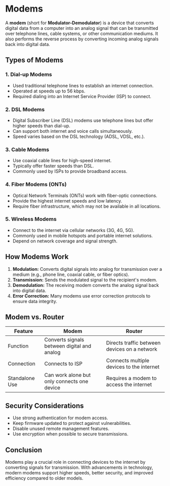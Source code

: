 # Modems

A **modem** (short for **Modulator-Demodulator**) is a device that converts digital data from a computer into an analog signal that can be transmitted over telephone lines, cable systems, or other communication mediums. It also performs the reverse process by converting incoming analog signals back into digital data.

## Types of Modems

### 1. Dial-up Modems
- Used traditional telephone lines to establish an internet connection.
- Operated at speeds up to 56 kbps.
- Required dialing into an Internet Service Provider (ISP) to connect.

### 2. DSL Modems
- Digital Subscriber Line (DSL) modems use telephone lines but offer higher speeds than dial-up.
- Can support both internet and voice calls simultaneously.
- Speed varies based on the DSL technology (ADSL, VDSL, etc.).

### 3. Cable Modems
- Use coaxial cable lines for high-speed internet.
- Typically offer faster speeds than DSL.
- Commonly used by ISPs to provide broadband access.

### 4. Fiber Modems (ONTs)
- Optical Network Terminals (ONTs) work with fiber-optic connections.
- Provide the highest internet speeds and low latency.
- Require fiber infrastructure, which may not be available in all locations.

### 5. Wireless Modems
- Connect to the internet via cellular networks (3G, 4G, 5G).
- Commonly used in mobile hotspots and portable internet solutions.
- Depend on network coverage and signal strength.

## How Modems Work
1. **Modulation:** Converts digital signals into analog for transmission over a medium (e.g., phone line, coaxial cable, or fiber optics).
2. **Transmission:** Sends the modulated signal to the recipient's modem.
3. **Demodulation:** The receiving modem converts the analog signal back into digital data.
4. **Error Correction:** Many modems use error correction protocols to ensure data integrity.

## Modem vs. Router
| Feature   | Modem | Router |
|-----------|-------|--------|
| Function | Converts signals between digital and analog | Directs traffic between devices on a network |
| Connection | Connects to ISP | Connects multiple devices to the internet |
| Standalone Use | Can work alone but only connects one device | Requires a modem to access the internet |

## Security Considerations
- Use strong authentication for modem access.
- Keep firmware updated to protect against vulnerabilities.
- Disable unused remote management features.
- Use encryption when possible to secure transmissions.

## Conclusion
Modems play a crucial role in connecting devices to the internet by converting signals for transmission. With advancements in technology, modern modems support higher speeds, better security, and improved efficiency compared to older models.
